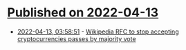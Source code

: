 # [Published on 2022-04-13](index.md)

* [2022-04-13, 03:58:51](https://news.ycombinator.com/item?id=31011083) - [Wikipedia RFC to stop accepting cryptocurrencies passes by majority vote](https://meta.wikimedia.org/wiki/Requests_for_comment/Stop_accepting_cryptocurrency_donations)
